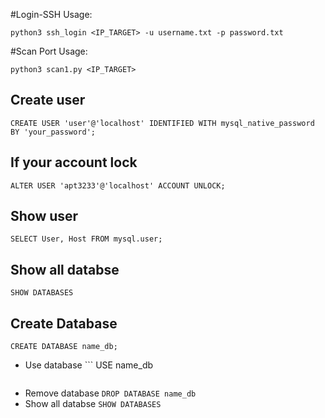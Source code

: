 #Login-SSH
Usage:
```batch
python3 ssh_login <IP_TARGET> -u username.txt -p password.txt
```
#Scan Port
Usage:
```batch
python3 scan1.py <IP_TARGET>
```
## Create user
```
CREATE USER 'user'@'localhost' IDENTIFIED WITH mysql_native_password BY 'your_password';
```

## If your account lock
```
ALTER USER 'apt3233'@'localhost' ACCOUNT UNLOCK;
```

## Show user
```
SELECT User, Host FROM mysql.user;
```

## Show all databse 
```
SHOW DATABASES
```

## Create Database
```
CREATE DATABASE name_db;
```
- Use database ```
  USE name_db
  ```
- Remove database ```DROP DATABASE name_db```
- Show all databse ```SHOW DATABASES```
